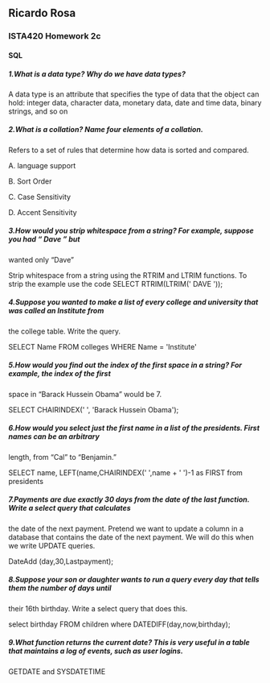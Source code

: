 ## Ricardo Rosa

### ISTA420 Homework 2c

#### SQL




##### 1.What is a data type? Why do we have data types?

A data type is an attribute that specifies the type of data that the object can hold: integer data, character data, monetary data, date and time data, binary strings, and so on

##### 2.What is a collation? Name four elements of a collation.

Refers to a set of rules that determine how data is sorted and compared.
 
  A. language support

  B. Sort Order

  C. Case Sensitivity

  D. Accent Sensitivity

##### 3.How would you strip whitespace from a string? For example, suppose you had “ Dave ” but
wanted only “Dave”

Strip whitespace from a string using the RTRIM and LTRIM functions. To strip the example use the code SELECT RTRIM(LTRIM('   DAVE   '));

##### 4.Suppose you wanted to make a list of every college and university that was called an Institute from
the college table. Write the query. SELECT Name FROM colleges WHERE Name = 'Institute'

##### 5.How would you find out the index of the first space in a string? For example, the index of the first
space in “Barack Hussein Obama” would be 7.

SELECT CHAIRINDEX(' ', 'Barack Hussein Obama');

##### 6.How would you select just the first name in a list of the presidents. First names can be an arbitrary
length, from “Cal” to “Benjamin.”
 SELECT name, LEFT(name,CHAIRINDEX(' ',name + ' ')-1 as FIRST from presidents

##### 7.Payments are due exactly 30 days from the date of the last function. Write a select query that calculates
the date of the next payment. Pretend we want to update a column in a database that contains the
date of the next payment. We will do this when we write UPDATE queries.

 DateAdd (day,30,Lastpayment);

##### 8.Suppose your son or daughter wants to run a query every day that tells them the number of days until
their 16th birthday. Write a select query that does this.

 select birthday FROM children where DATEDIFF(day,now,birthday);

##### 9.What function returns the current date? This is very useful in a table that maintains a log of events, such as user logins.

GETDATE and SYSDATETIME
